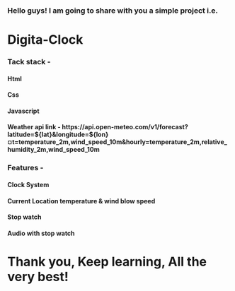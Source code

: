 <h3>Hello guys! I am going to share with you a simple project i.e.</h3>

<h1>Digita-Clock</h1>

<h3>Tack stack - </h3>
<h4>Html</h4>
<h4>Css</h4>
<h4>Javascript</h4>
<h4>Weather api link - https://api.open-meteo.com/v1/forecast?latitude=${lat}&longitude=${lon}&current=temperature_2m,wind_speed_10m&hourly=temperature_2m,relative_humidity_2m,wind_speed_10m</h4>


<h3>Features - </h3>

<h4>Clock System</h4>
<h4>Current Location temperature & wind blow speed</h4>
<h4>Stop watch</h4>
<h4>Audio with stop watch</h4>

<h1>Thank you, Keep learning, All the very best!</h1>
